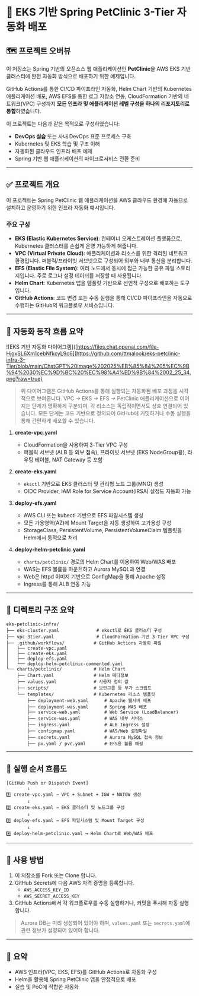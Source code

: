 
# 🏥 EKS 기반 Spring PetClinic 3-Tier 자동화 배포

## 🗺️ 프로젝트 오버뷰

이 저장소는 Spring 기반의 오픈소스 웹 애플리케이션인 **PetClinic**을 AWS EKS 기반 클러스터에 완전 자동화 방식으로 배포하기 위한 예제입니다.

GitHub Actions를 통한 CI/CD 파이프라인 자동화, Helm Chart 기반의 Kubernetes 애플리케이션 배포, AWS EFS를 통한 로그 저장소 연동, CloudFormation 기반의 네트워크(VPC) 구성까지 **모든 인프라 및 애플리케이션 레벨 구성을 하나의 리포지토리로 통합**하였습니다.

이 프로젝트는 다음과 같은 목적으로 구성하였습니다:

- **DevOps 실습** 또는 사내 DevOps 표준 프로세스 구축
- Kubernetes 및 EKS 학습 및 구조 이해
- 자동화된 클라우드 인프라 배포 예제
- Spring 기반 웹 애플리케이션의 마이크로서비스 전환 준비

---

## ✅ 프로젝트 개요

이 프로젝트는 Spring PetClinic 웹 애플리케이션을 AWS 클라우드 환경에 자동으로 설치하고 운영하기 위한 인프라 자동화 예시입니다.

### 주요 구성

- **EKS (Elastic Kubernetes Service)**: 컨테이너 오케스트레이션 플랫폼으로, Kubernetes 클러스터를 손쉽게 운영 가능하게 해줍니다.
- **VPC (Virtual Private Cloud)**: 애플리케이션과 리소스를 위한 격리된 네트워크 환경입니다. 퍼블릭/프라이빗 서브넷으로 구성되어 외부와 내부 통신을 분리합니다.
- **EFS (Elastic File System)**: 여러 노드에서 동시에 접근 가능한 공유 파일 스토리지입니다. 주로 로그나 설정 데이터를 저장할 때 사용됩니다.
- **Helm Chart**: Kubernetes 앱을 템플릿 기반으로 선언적 구성으로 배포하는 도구입니다.
- **GitHub Actions**: 코드 변경 또는 수동 실행을 통해 CI/CD 파이프라인을 자동으로 수행하는 GitHub의 워크플로우 서비스입니다.

---

## 🧭 자동화 동작 흐름 요약

![EKS 기반 자동화 다이어그램]([https://files.chat.openai.com/file-HjgxSL6Xm1cebNfkcyL9c6](https://github.com/ttmalook/eks-petclinic-infra-3-Tier/blob/main/ChatGPT%20Image%202025%EB%85%84%205%EC%9B%94%2030%EC%9D%BC%20%EC%98%A4%ED%9B%84%2002_25_34.png?raw=true)

> 위 다이어그램은 GitHub Actions를 통해 실행되는 자동화된 배포 과정을 시각적으로 보여줍니다. 
> VPC → EKS → EFS → PetClinic 애플리케이션으로 이어지는 단계가 명확하게 구분되며, 각 리소스는 독립적이면서도 상호 연결되어 있습니다. 
> 모든 단계는 코드 기반으로 정의되어 GitHub에 커밋하거나 수동 실행을 통해 간편하게 배포할 수 있습니다.

1. **create-vpc.yaml**

   - CloudFormation을 사용하여 3-Tier VPC 구성
   - 퍼블릭 서브넷 (ALB 등 외부 접속), 프라이빗 서브넷 (EKS NodeGroup용), 라우팅 테이블, NAT Gateway 등 포함

2. **create-eks.yaml**

   - `eksctl` 기반으로 EKS 클러스터 및 관리형 노드 그룹(MNG) 생성
   - OIDC Provider, IAM Role for Service Account(IRSA) 설정도 자동화 가능

3. **deploy-efs.yaml**

   - AWS CLI 또는 kubectl 기반으로 EFS 파일시스템 생성
   - 모든 가용영역(AZ)에 Mount Target을 자동 생성하여 고가용성 구성
   - StorageClass, PersistentVolume, PersistentVolumeClaim 템플릿을 Helm에서 동적으로 처리

4. **deploy-helm-petclinic.yaml**

   - `charts/petclinic/` 경로의 Helm Chart를 이용하여 Web/WAS 배포
   - WAS는 EFS 볼륨을 마운트하고 Aurora MySQL과 연결
   - Web은 httpd 이미지 기반으로 ConfigMap을 통해 Apache 설정
   - Ingress를 통해 ALB 연동 가능

---

## 📁 디렉토리 구조 요약

```
eks-petclinic-infra/
├── eks-cluster.yaml              # eksctl로 EKS 클러스터 구성
├── vpc-3tier.yaml                # CloudFormation 기반 3-Tier VPC 구성
├── .github/workflows/           # GitHub Actions 자동화 파일
│   ├── create-vpc.yaml
│   ├── create-eks.yaml
│   ├── deploy-efs.yaml
│   └── deploy-helm-petclinic-commented.yaml
└── charts/petclinic/            # Helm Chart
    ├── Chart.yaml               # Helm 메타정보
    ├── values.yaml              # 사용자 정의 값
    ├── scripts/                 # 보안그룹 등 부가 스크립트
    └── templates/               # Kubernetes 리소스 템플릿
        ├── deployment-web.yaml      # Apache 웹서버 배포
        ├── deployment-was.yaml      # Spring WAS 배포
        ├── service-web.yaml         # Web Service (LoadBalancer)
        ├── service-was.yaml         # WAS 내부 서비스
        ├── ingress.yaml             # ALB Ingress 설정
        ├── configmap.yaml           # WAS/Web 설정파일
        ├── secrets.yaml             # Aurora MySQL 접속 정보
        ├── pv.yaml / pvc.yaml       # EFS용 볼륨 매핑
```

---

## 🔄 실행 순서 흐름도

```
[GitHub Push or Dispatch Event]
        ↓
1️⃣ create-vpc.yaml → VPC + Subnet + IGW + NATGW 생성
        ↓
2️⃣ create-eks.yaml → EKS 클러스터 및 노드그룹 구성
        ↓
3️⃣ deploy-efs.yaml → EFS 파일시스템 및 Mount Target 구성
        ↓
4️⃣ deploy-helm-petclinic.yaml → Helm Chart로 Web/WAS 배포
```

---

## 📌 사용 방법

1. 이 저장소를 Fork 또는 Clone 합니다.
2. GitHub Secrets에 다음 AWS 자격 증명을 등록합니다.
   - `AWS_ACCESS_KEY_ID`
   - `AWS_SECRET_ACCESS_KEY`
3. GitHub Actions에서 각 워크플로우를 수동 실행하거나, 커밋을 푸시해 자동 실행합니다.

> Aurora DB는 미리 생성되어 있어야 하며, `values.yaml` 또는 `secrets.yaml`에 관련 정보가 설정되어 있어야 합니다.

---

## 🏁 요약

- AWS 인프라(VPC, EKS, EFS)를 GitHub Actions로 자동화 구성
- Helm을 활용해 Spring PetClinic 앱을 안정적으로 배포
- 실습 및 PoC에 적합한 자동화 

